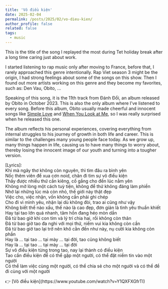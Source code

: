 ```yaml
---
title: 'Vô điều kiện'
date: 2025-02-04
permalink: /posts/2025/02/vo-dieu-kien/
author_profile: false
related: false
tags:
  - music
---
```

This is the title of the song I replayed the most during Tet holiday break after a long time caring just about work.

I started listening to rap music only after moving to France, before that, I rarely approached this genre intentionally. Rap Viet season 3 might be the origin, I had strong feelings about some of the songs on this show. Then I found out more artists working on this genre and they become my favorites, such as: Den Vau, Obito, ...

Speaking of this song, it is the 11th track from Đánh Đổi, an album released by Obito in October 2023. This is also the only album where I’ve listened to every song. Before this album, Obito usually made cheerful and innocent songs like [Simple Love](https://www.youtube.com/watch?v=lUrmyU1cnxU) and [When You Look at Me](https://www.youtube.com/watch?v=OLvNRLAHKTQ), so I was really surprised when he released this one.

The album reflects his personal experiences, covering everything from internal struggles to his journey of growth in both life and career. This is similar to the challenges many young people face today. As we grow up, many things happen in life, causing us to have many things to worry about, thereby losing the innocent image of our youth and turning into a tougher version.
<p>
[Lyrics]:<br>
Khi mà ngây thơ không còn nguyên, thì tìm đâu ra bình yên<br>
Nốc thêm viên để xua cơn noid, chân đi tìm sự vô điều kiện<br>
Thấy được nhiều thứ cần kiêng, cố gắng cho đến lúc nằm yên<br>
Không mở lòng một cách tuỳ tiện, không để thứ không đáng làm phiền<br>
Nhớ lại những lúc mà còn nhỏ, thế giới này thật đẹp<br>
Việc cho, việc nhận, vốn không cần phải ghi chép<br>
Cho đi vì mình yêu, nhận lại dù không đòi, trao ai cũng như vậy<br>
Không biết thế nào xấu, thế nào là cao đẹp, đơn giản là tình yêu thuần khiết<br>
Hay tại tao lớn quá nhanh, tâm hồn đang héo mòn dần<br>
Đã từ bao giờ khi con tim và lý trí chia hai, rồi không còn thân<br>
Đã từ bao giờ tao đa nghi với mọi thứ, niềm vui kia không còn cần<br>
Đã từ bao giờ tao lại trở nên khô cằn đến như này, nụ cười kia không còn phần<br>
Hay là ... tại tao ... tại mày ... tại đời, tao cũng không biết<br>
Hay là ... tại tao ... tại mày ... tại đời<br>
Sự vô điều kiện từng trong tao, nay lại thành có điều kiện<br>
Tao cần điều kiện để có thể gặp một người, có thể đặt niềm tin vào một người<br>
Có thể làm việc cùng một người, có thể chia sẻ cho một người và có thể để đi cùng với một người<br>
</p>
👉 [Vô điều kiện](https://www.youtube.com/watch?v=Y1QXFXGfrTI)



